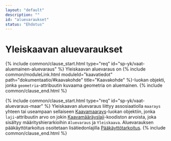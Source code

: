 ```yaml
---
layout: "default"
description: ""
id: "aluevaraukset"
status: "Ehdotus"
---
```

# Yleiskaavan aluevaraukset

<!-- Kommentti / Ilpo: Raporttiinkin viitaten - halutaanko eroon erillisistä aluevaraus / alueen käyttötarkoitus jne termeistä eri kaavatasojen välillä? Nyt tässä vanha oletus pohjalla -->

{% include common/clause_start.html type="req" id="sp-yk/vaat-aluemainen-aluevaraus" %}
Yleiskaavan aluevaraus on {% include common/moduleLink.html moduleId="kaavatiedot" path="dokumentaatio/#kaavakohde" title="Kaavakohde" %}-luokan objekti, jonka ```geometria```-attribuutin kuvaama geometria on aluemainen.
{% include common/clause_end.html %}

{% include common/clause_start.html type="req" id="sp-yk/vaat-aluevaraus-maar" %}
Yleiskaavan aluevaraus liittyy assosiaatiolla ```maarays``` yhteen tai useampaan sellaiseen [Kaavamaarays](dokumentaatio/#kaavamaarays)-luokan objektiin, jonka ```laji```-attribuutin arvo on jokin [Kaavamääräyslaji](http://uri.suomi.fi/codelist/rytj/RY_Kaavamaarays)-koodiston arvoista, joka sisältyy määrityshierarkioihin  ```Aluevaraus``` ja ```Yleiskaava```. Aluevarauksen pääkäyttötarkoitus osoitetaan lisätiedonlajilla [Pääkäyttötarkoitus](http://uri.suomi.fi/codelist/rytj/RY_Kaavamaarayksen_Lisatieto/code/paakayttotarkoitus).
{% include common/clause_end.html %}
